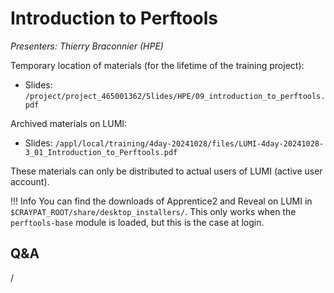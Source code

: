 # Introduction to Perftools

*Presenters: Thierry Braconnier (HPE)*

<!--
Course materials will be provided during and after the course.
-->

Temporary location of materials (for the lifetime of the training project):

-   Slides: `/project/project_465001362/Slides/HPE/09_introduction_to_perftools.pdf`

Archived materials on LUMI:

-   Slides: `/appl/local/training/4day-20241028/files/LUMI-4day-20241028-3_01_Introduction_to_Perftools.pdf`

<!--
-   Recording: `/appl/local/training/4day-20241028/recordings/3_01_Introduction_to_Perftools.mp4`
-->

These materials can only be distributed to actual users of LUMI (active user account).

!!! Info
    You can find the downloads of Apprentice2 and Reveal on LUMI in
    `$CRAYPAT_ROOT/share/desktop_installers/`. This only works when the
    `perftools-base` module is loaded, but this is the case at login.


## Q&A

/
